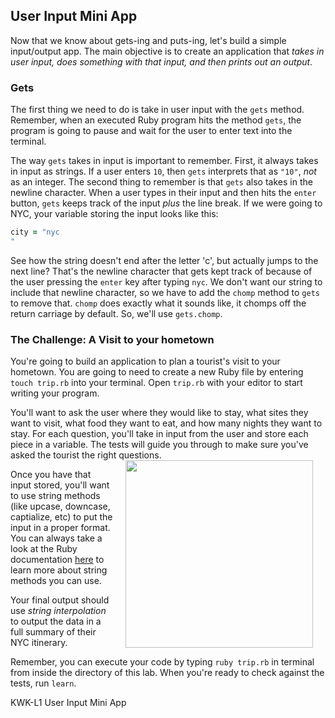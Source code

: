  ## User Input Mini App
Now that we know about gets-ing and puts-ing, let's build a simple input/output app. The main objective is to create an application that _takes in user input, does something with that input, and then prints out an output_.

### Gets
The first thing we need to do is take in user input with the `gets` method. Remember, when an executed Ruby program hits the method `gets`, the program is going to pause and wait for the user to enter text into the terminal.

The way `gets` takes in input is important to remember. First, it always takes in input as strings. If a user enters `10`, then `gets` interprets that as `"10"`, *not* as an integer. The second thing to remember is that `gets` also takes in the newline character. When a user types in their input and then hits the `enter` button, `gets` keeps track of the input *plus* the line break. If we were going to NYC, your variable storing the input looks like this:

```ruby
city = "nyc
"
```
See how the string doesn't end after the letter 'c', but actually jumps to the next line? That's the newline character that gets kept track of because of the user pressing the `enter` key after typing `nyc`. We don't want our string to include that newline character, so we have to add the `chomp` method to `gets` to remove that. `chomp` does exactly what it sounds like, it chomps off the return carriage by default. So, we'll use `gets.chomp`.

### The Challenge: A Visit to your hometown
 You're going to build an application to plan a tourist's visit to your hometown. You are going to need to create a new Ruby file by entering `touch trip.rb` into your terminal. Open `trip.rb` with your editor to start writing your program.

You'll want to ask the user where they would like to stay, what sites they want to visit, what food they want to eat, and how many nights they want to stay. For each question, you'll take in input from the user and store each piece in a variable. The tests will guide you through to make sure you've asked the tourist the right questions. <img src="http://new.kudoz.ca/wp-content/uploads/2015/06/FullSizeRender-3-300x193.jpg" align="right" width="300" hspace="20">

Once you have that input stored, you'll want to use string methods (like upcase, downcase, captialize, etc) to put the input in a proper format. You can always take a look at the Ruby documentation [here](http://www.ruby-doc.org/core-2.1.2/String.html) to learn more about string methods you can use. 

Your final output should use *string interpolation* to output the data in a full summary of their NYC itinerary. 

Remember, you can execute your code by typing `ruby trip.rb` in terminal from inside the directory of this lab. When you're ready to check against the tests, run `learn`.

<p data-visibility='hidden'>KWK-L1 User Input Mini App</p>
